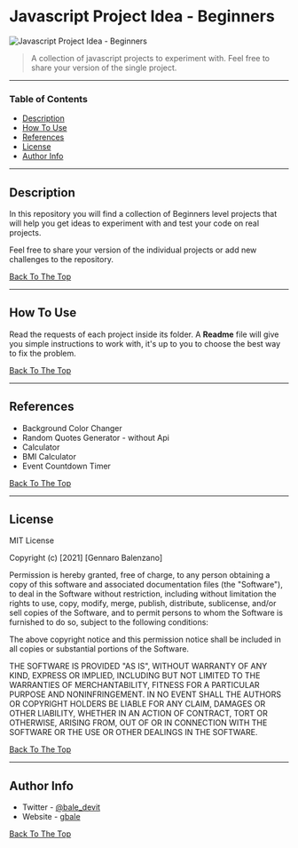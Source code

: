 # Javascript Project Idea - Beginners

![Javascript Project Idea - Beginners](https://media2.giphy.com/media/du3J3cXyzhj75IOgvA/giphy.gif?cid=ecf05e47yl4vf7zxit4jjf5iyt74xmyvdyvs81hr0d53czhf&rid=giphy.gif&ct=g)

> A collection of javascript projects to experiment with. Feel free to share your version of the single project.

---

### Table of Contents

- [Description](#description)
- [How To Use](#how-to-use)
- [References](#references)
- [License](#license)
- [Author Info](#author-info)

---

## Description

In this repository you will find a collection of Beginners level projects that will help you get ideas to experiment with and test your code on real projects.

Feel free to share your version of the individual projects or add new challenges to the repository.

[Back To The Top](#read-me-template)

---

## How To Use
Read the requests of each project inside its folder. A **Readme** file will give you simple instructions to work with, it's up to you to choose the best way to fix the problem. 


[Back To The Top](#read-me-template)

---

## References

- Background Color Changer
- Random Quotes Generator - without Api
- Calculator
- BMI Calculator
- Event Countdown Timer


[Back To The Top](#read-me-template)

---

## License

MIT License

Copyright (c) [2021] [Gennaro Balenzano]

Permission is hereby granted, free of charge, to any person obtaining a copy
of this software and associated documentation files (the "Software"), to deal
in the Software without restriction, including without limitation the rights
to use, copy, modify, merge, publish, distribute, sublicense, and/or sell
copies of the Software, and to permit persons to whom the Software is
furnished to do so, subject to the following conditions:

The above copyright notice and this permission notice shall be included in all
copies or substantial portions of the Software.

THE SOFTWARE IS PROVIDED "AS IS", WITHOUT WARRANTY OF ANY KIND, EXPRESS OR
IMPLIED, INCLUDING BUT NOT LIMITED TO THE WARRANTIES OF MERCHANTABILITY,
FITNESS FOR A PARTICULAR PURPOSE AND NONINFRINGEMENT. IN NO EVENT SHALL THE
AUTHORS OR COPYRIGHT HOLDERS BE LIABLE FOR ANY CLAIM, DAMAGES OR OTHER
LIABILITY, WHETHER IN AN ACTION OF CONTRACT, TORT OR OTHERWISE, ARISING FROM,
OUT OF OR IN CONNECTION WITH THE SOFTWARE OR THE USE OR OTHER DEALINGS IN THE
SOFTWARE.

[Back To The Top](#read-me-template)

---

## Author Info

- Twitter - [@bale_devit](https://twitter.com/bale_devit)
- Website - [gbale](https://gbale.it)

[Back To The Top](#read-me-template)
